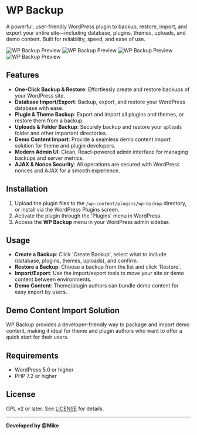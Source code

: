 # WP Backup

A powerful, user-friendly WordPress plugin to backup, restore, import, and export your entire site—including database, plugins, themes, uploads, and demo content. Built for reliability, speed, and ease of use.

![WP Backup Preview](https://github.com/miketropi/wp-backup/blob/master/image-preview/preview_1.jpeg?raw=true)
![WP Backup Preview](https://github.com/miketropi/wp-backup/blob/master/image-preview/preview_2.jpeg?raw=true)
![WP Backup Preview](https://github.com/miketropi/wp-backup/blob/master/image-preview/preview_3.jpeg?raw=true)
![WP Backup Preview](https://github.com/miketropi/wp-backup/blob/master/image-preview/preview_4.jpeg?raw=true)

## Features

- **One-Click Backup & Restore**: Effortlessly create and restore backups of your WordPress site.
- **Database Import/Export**: Backup, export, and restore your WordPress database with ease.
- **Plugin & Theme Backup**: Export and import all plugins and themes, or restore them from a backup.
- **Uploads & Folder Backup**: Securely backup and restore your `uploads` folder and other important directories.
- **Demo Content Import**: Provide a seamless demo content import solution for theme and plugin developers.
- **Modern Admin UI**: Clean, React-powered admin interface for managing backups and server metrics.
- **AJAX & Nonce Security**: All operations are secured with WordPress nonces and AJAX for a smooth experience.

## Installation

1. Upload the plugin files to the `/wp-content/plugins/wp-backup` directory, or install via the WordPress Plugins screen.
2. Activate the plugin through the 'Plugins' menu in WordPress.
3. Access the **WP Backup** menu in your WordPress admin sidebar.

## Usage

- **Create a Backup**: Click 'Create Backup', select what to include (database, plugins, themes, uploads), and confirm.
- **Restore a Backup**: Choose a backup from the list and click 'Restore'.
- **Import/Export**: Use the import/export tools to move your site or demo content between environments.
- **Demo Content**: Theme/plugin authors can bundle demo content for easy import by users.

## Demo Content Import Solution

WP Backup provides a developer-friendly way to package and import demo content, making it ideal for theme and plugin authors who want to offer a quick start for their users.

## Requirements

- WordPress 5.0 or higher
- PHP 7.2 or higher

## License

GPL v2 or later. See [LICENSE](https://www.gnu.org/licenses/gpl-2.0.html) for details.

---

**Developed by @Mike**
